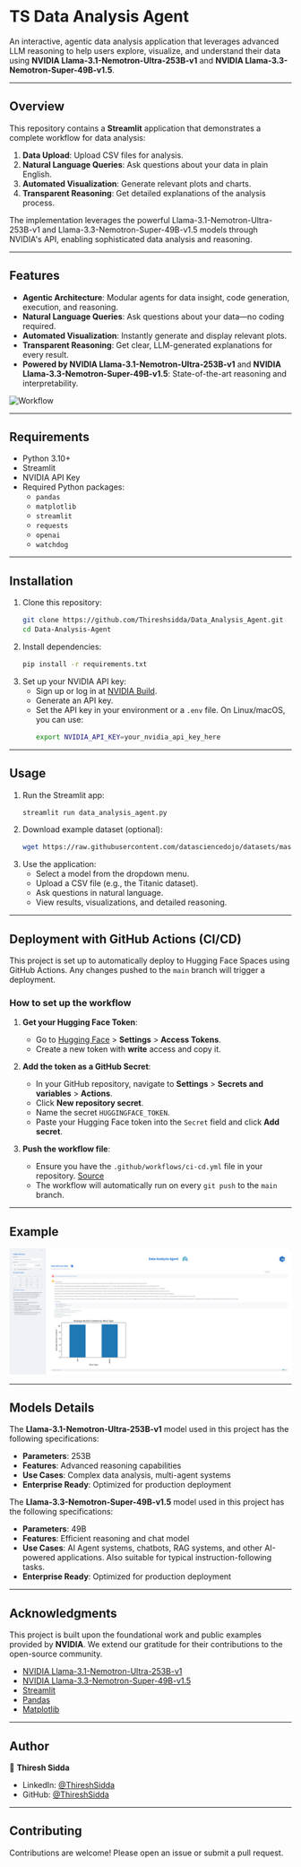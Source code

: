 # TS Data Analysis Agent

An interactive, agentic data analysis application that leverages advanced LLM reasoning to help users explore, visualize, and understand their data using **NVIDIA Llama-3.1-Nemotron-Ultra-253B-v1** and **NVIDIA Llama-3.3-Nemotron-Super-49B-v1.5**.
***

## Overview

This repository contains a **Streamlit** application that demonstrates a complete workflow for data analysis:
1.  **Data Upload**: Upload CSV files for analysis.
2.  **Natural Language Queries**: Ask questions about your data in plain English.
3.  **Automated Visualization**: Generate relevant plots and charts.
4.  **Transparent Reasoning**: Get detailed explanations of the analysis process.

The implementation leverages the powerful Llama-3.1-Nemotron-Ultra-253B-v1 and Llama-3.3-Nemotron-Super-49B-v1.5 models through NVIDIA's API, enabling sophisticated data analysis and reasoning.

***

## Features

-   **Agentic Architecture**: Modular agents for data insight, code generation, execution, and reasoning.
-   **Natural Language Queries**: Ask questions about your data—no coding required.
-   **Automated Visualization**: Instantly generate and display relevant plots.
-   **Transparent Reasoning**: Get clear, LLM-generated explanations for every result.
-   **Powered by NVIDIA Llama-3.1-Nemotron-Ultra-253B-v1** and **NVIDIA Llama-3.3-Nemotron-Super-49B-v1.5**: State-of-the-art reasoning and interpretability.

![Workflow](./Assets/data_analysis_agent_workflow.png)

***

## Requirements

-   Python 3.10+
-   Streamlit
-   NVIDIA API Key
-   Required Python packages:
    -   `pandas`
    -   `matplotlib`
    -   `streamlit`
    -   `requests`
    -   `openai`
    -   `watchdog`

***

## Installation

1.  Clone this repository:
    ```bash
    git clone https://github.com/Thireshsidda/Data_Analysis_Agent.git
    cd Data-Analysis-Agent
    ```
2.  Install dependencies:
    ```bash
    pip install -r requirements.txt
    ```
3.  Set up your NVIDIA API key:
    -   Sign up or log in at [NVIDIA Build](https://build.nvidia.com/nvidia/llama-3_1-nemotron-ultra-253b-v1?integrate_nim=true&hosted_api=true&modal=integrate-nim).
    -   Generate an API key.
    -   Set the API key in your environment or a `.env` file. On Linux/macOS, you can use:
        ```bash
        export NVIDIA_API_KEY=your_nvidia_api_key_here
        ```

***

## Usage

1.  Run the Streamlit app:
    ```bash
    streamlit run data_analysis_agent.py
    ```
2.  Download example dataset (optional):
    ```bash
    wget https://raw.githubusercontent.com/datasciencedojo/datasets/master/titanic.csv
    ```
3.  Use the application:
    -   Select a model from the dropdown menu.
    -   Upload a CSV file (e.g., the Titanic dataset).
    -   Ask questions in natural language.
    -   View results, visualizations, and detailed reasoning.

***

## Deployment with GitHub Actions (CI/CD)

This project is set up to automatically deploy to Hugging Face Spaces using GitHub Actions. Any changes pushed to the `main` branch will trigger a deployment.

### How to set up the workflow

1.  **Get your Hugging Face Token**:
    -   Go to [Hugging Face](https://huggingface.co/) > **Settings** > **Access Tokens**.
    -   Create a new token with **write** access and copy it.

2.  **Add the token as a GitHub Secret**:
    -   In your GitHub repository, navigate to **Settings** > **Secrets and variables** > **Actions**.
    -   Click **New repository secret**.
    -   Name the secret `HUGGINGFACE_TOKEN`.
    -   Paste your Hugging Face token into the `Secret` field and click **Add secret**.

3.  **Push the workflow file**:
    -   Ensure you have the `.github/workflows/ci-cd.yml` file in your repository. [Source](https://huggingface.co/docs/hub/spaces-github-actions)
    -   The workflow will automatically run on every `git push` to the `main` branch.

***

## Example

![App Demo](./assets/data_analysis_agent_demo.png)

***

## Models Details

The **Llama-3.1-Nemotron-Ultra-253B-v1** model used in this project has the following specifications:
-   **Parameters**: 253B
-   **Features**: Advanced reasoning capabilities
-   **Use Cases**: Complex data analysis, multi-agent systems
-   **Enterprise Ready**: Optimized for production deployment

The **Llama-3.3-Nemotron-Super-49B-v1.5** model used in this project has the following specifications:
-   **Parameters**: 49B
-   **Features**: Efficient reasoning and chat model
-   **Use Cases**: AI Agent systems, chatbots, RAG systems, and other AI-powered applications. Also suitable for typical instruction-following tasks.
-   **Enterprise Ready**: Optimized for production deployment

***

## Acknowledgments

This project is built upon the foundational work and public examples provided by **NVIDIA**. We extend our gratitude for their contributions to the open-source community.

-   [NVIDIA Llama-3.1-Nemotron-Ultra-253B-v1](https://build.nvidia.com/nvidia/llama-3_1-nemotron-ultra-253b-v1)
-   [NVIDIA Llama-3.3-Nemotron-Super-49B-v1.5](https://build.nvidia.com/nvidia/llama-3_3-nemotron-super-49b-v1_5)
-   [Streamlit](https://streamlit.io/)
-   [Pandas](https://pandas.pydata.org/)
-   [Matplotlib](https://matplotlib.org/)

***

## Author

👤 **Thiresh Sidda**

* LinkedIn: [@ThireshSidda](https://www.linkedin.com/in/thiresh-sidda)
* GitHub: [@ThireshSidda](https://github.com/Thireshsidda)

***

## Contributing

Contributions are welcome! Please open an issue or submit a pull request.
